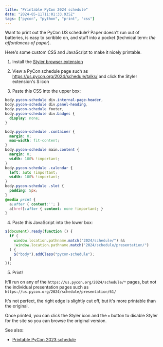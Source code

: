 ```yaml
---
title: "Printable PyCon 2024 schedule"
date: "2024-05-11T11:01:33.935Z"
tags: ["pycon", "python", "print", "css"]
---
```


Want to print out the PyCon US schedule? Paper doesn't run out of batteries, is easy to
scribble on, and stuff into a pocket (technical term: _the affordances of paper_).

Here's some custom CSS and JavaScript to make it nicely printable.

1. Install the
   [Styler browser extension](https://chrome.google.com/webstore/detail/styler/bogdgcfoocbajfkjjolkmcdcnnellpkb?hl=en)

2. View a PyCon schedule page such as https://us.pycon.org/2024/schedule/talks/ and
   click the Styler extension's S icon

3. Paste this CSS into the upper box:

```CSS
body.pycon-schedule div.internal-page-header,
body.pycon-schedule div.panel-heading,
body.pycon-schedule footer,
body.pycon-schedule div.badges {
  display: none;
}

body.pycon-schedule .container {
  margin: 0;
  max-width: fit-content;
}
body.pycon-schedule main.content {
  margin: 0;
  width: 100% !important;
}
body.pycon-schedule .calendar {
  left: auto !important;
  width: 100% !important;
}
body.pycon-schedule .slot {
  padding: 5px;
}
@media print {
  a:after { content:''; }
  a[href]:after { content: none !important; }
}
```

4. Paste this JavaScript into the lower box:

```js
$(document).ready(function () {
  if (
    window.location.pathname.match("2024/schedule/") &&
    !window.location.pathname.match("2024/schedule/presentation/")
  ) {
    $("body").addClass("pycon-schedule");
  }
});
```

5. Print!

It'll run on any of the `https://us.pycon.org/2024/schedule/*` pages, but not the
individual presentation pages such as
`https://us.pycon.org/2024/schedule/presentation/61/`

It's not perfect, the right edge is slightly cut off, but it's more printable than the
original.

Once printed, you can click the Styler icon and the `x` button to disable Styler for the
site so you can browse the original version.

See also:

- [Printable PyCon 2023 schedule](../2023/printable-pycon-2023-schedule)
